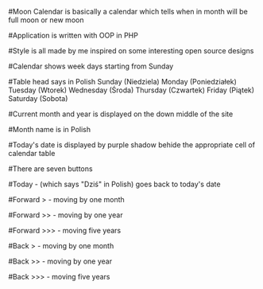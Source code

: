 #Moon Calendar is basically a calendar which tells when in month will be full moon or new moon

#Application is written with OOP in PHP

#Style is all made by me inspired on some interesting open source designs

#Calendar shows week days starting from Sunday

#Table head says in Polish Sunday (Niedziela) Monday (Poniedziałek) Tuesday (Wtorek) Wednesday (Środa) Thursday (Czwartek) Friday (Piątek) Saturday (Sobota)

#Current month and year is displayed on the down middle of the site

#Month name is in Polish

#Today's date is displayed by purple shadow behide the appropriate cell of calendar table

#There are seven buttons

#Today - (which says "Dziś" in Polish) goes back to today's date

#Forward > - moving by one month

#Forward >> - moving by one year

#Forward >>> - moving five years

#Back > - moving by one month

#Back >> - moving by one year

#Back >>> - moving five years
